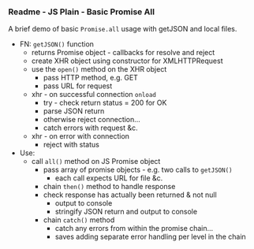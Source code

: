 ### Readme - JS Plain - Basic Promise All

A brief demo of basic `Promise.all` usage with getJSON and local files.

  * FN: `getJSON()` function
    * returns Promise object - callbacks for resolve and reject
    * create XHR object using constructor for XMLHTTPRequest
    * use the `open()` method on the XHR object
      * pass HTTP method, e.g. GET
      * pass URL for request
    * xhr - on successful connection `onload`
      * try - check return status = 200 for OK
      * parse JSON return
      * otherwise reject connection...
      * catch errors with request &c.
    * xhr - on error with connection
      * reject with status
  * Use:
    * call `all()` method on JS Promise object
      * pass array of promise objects - e.g. two calls to `getJSON()`
        * each call expects URL for file &c.
      * chain `then()` method to handle response
      * check response has actually been returned & not null
        * output to console
        * stringify JSON return and output to console
      * chain `catch()` method
        * catch any errors from within the promise chain...
        * saves adding separate error handling per level in the chain
